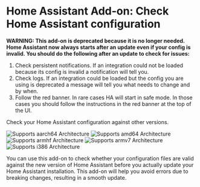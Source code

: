 # Home Assistant Add-on: Check Home Assistant configuration

**WARNING: This add-on is deprecated because it is no longer needed. Home Assistant now always starts after an update even if your config is invalid. You should do the following after an update to check for issues:**

1. Check persistent notifications. If an integration could not be loaded because its config is invalid a notification will tell you.
2. Check logs. If an integration could be loaded but the config you are using is deprecated a message will tell you what needs to change and by when.
3. Follow the red banner. In rare cases HA will start in safe mode. In those cases you should follow the instructions in the red banner at the top of the UI.

Check your Home Assistant configuration against other versions.

![Supports aarch64 Architecture][aarch64-shield] ![Supports amd64 Architecture][amd64-shield] ![Supports armhf Architecture][armhf-shield] ![Supports armv7 Architecture][armv7-shield] ![Supports i386 Architecture][i386-shield]

You can use this add-on to check whether your configuration files are valid against the
new version of Home Assistant before you actually update your Home Assistant
installation. This add-on will help you avoid errors due to breaking changes,
resulting in a smooth update.

[aarch64-shield]: https://img.shields.io/badge/aarch64-yes-green.svg
[amd64-shield]: https://img.shields.io/badge/amd64-yes-green.svg
[armhf-shield]: https://img.shields.io/badge/armhf-yes-green.svg
[armv7-shield]: https://img.shields.io/badge/armv7-yes-green.svg
[i386-shield]: https://img.shields.io/badge/i386-yes-green.svg
